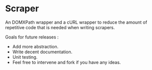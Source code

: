 Scraper
=======

An DOMXPath wrapper and a cURL wrapper to reduce the amount of repetitive code that is needed when writing scrapers.

Goals for future releases :
- Add more abstraction. 
- Write decent documentation.
- Unit testing.
- Feel free to intervene and fork if you have any ideas.
